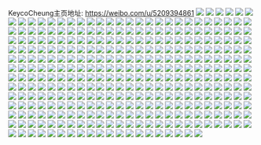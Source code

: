KeycoCheung主页地址: https://weibo.com/u/5209394861 
![](https://wx4.sinaimg.cn/mw2000/005Gy5zLgy1h95gud0b7gj31ee2hkx6p.jpg) 
![](https://wx4.sinaimg.cn/mw2000/005Gy5zLgy1h95gu3p97vj31r03401kz.jpg) 
![](https://wx4.sinaimg.cn/mw2000/005Gy5zLgy1h95gu9u81lj329z31ahdu.jpg) 
![](https://wx4.sinaimg.cn/mw2000/005Gy5zLgy1h95gu74eesj319o1oy1kx.jpg) 
![](https://wx4.sinaimg.cn/mw2000/005Gy5zLgy1h7pzor8gvhj32c0340b2a.jpg) 
![](https://wx4.sinaimg.cn/mw2000/005Gy5zLgy1h7pzotbbjaj32c0340npe.jpg) 
![](https://wx4.sinaimg.cn/mw2000/005Gy5zLgy1h7pzopi9z3j32c0340kjm.jpg) 
![](https://wx4.sinaimg.cn/mw2000/005Gy5zLgy1h7pzj5ykszj316622yh85.jpg) 
![](https://wx4.sinaimg.cn/mw2000/005Gy5zLgy1h7pzinh3l4j31db2dc7g6.jpg) 
![](https://wx4.sinaimg.cn/mw2000/005Gy5zLgy1h7pzimzh48j31c02dckir.jpg) 
![](https://wx4.sinaimg.cn/mw2000/005Gy5zLgy1h7pzilrdh8j31c02dcb29.jpg) 
![](https://wx4.sinaimg.cn/mw2000/005Gy5zLgy1h7pzovbc6aj31y72ll4qq.jpg) 
![](https://wx4.sinaimg.cn/mw2000/005Gy5zLgy1h7ggllvh6lj31kv24fhdt.jpg) 
![](https://wx4.sinaimg.cn/mw2000/005Gy5zLgy1h7ggk9onpcj31oe28jgt8.jpg) 
![](https://wx4.sinaimg.cn/mw2000/005Gy5zLgy1h7gglndfiyj31lg24lnpd.jpg) 
![](https://wx4.sinaimg.cn/mw2000/005Gy5zLgy1h7ggljgzz8j31kw35sb2b.jpg) 
![](https://wx4.sinaimg.cn/mw2000/005Gy5zLgy1h7ggks4tspj30sg16oqrg.jpg) 
![](https://wx4.sinaimg.cn/mw2000/005Gy5zLgy1h7gglc2vcej31kw35shdu.jpg) 
![](https://wx4.sinaimg.cn/mw2000/005Gy5zLgy1h7gglk7boxj31a41pj7up.jpg) 
![](https://wx4.sinaimg.cn/mw2000/005Gy5zLgy1h7ggkmntpfj31s02dc1ky.jpg) 
![](https://wx4.sinaimg.cn/mw2000/005Gy5zLgy1h7ggkizhovj31o928ckjl.jpg) 
![](https://wx4.sinaimg.cn/mw2000/005Gy5zLgy1h6fpi9fl8rj31nj27de81.jpg) 
![](https://wx4.sinaimg.cn/mw2000/005Gy5zLgy1h6fpibrebyj31s02dc4qq.jpg) 
![](https://wx4.sinaimg.cn/mw2000/005Gy5zLgy1h6fpi7v7x3j31s02dc7wi.jpg) 
![](https://wx4.sinaimg.cn/mw2000/005Gy5zLgy1h6fpicwgrjj31s02dcnpd.jpg) 
![](https://wx4.sinaimg.cn/mw2000/005Gy5zLgy1h3vu518wwwj31kw2dc1kx.jpg) 
![](https://wx4.sinaimg.cn/mw2000/005Gy5zLgy1h3vu4zpx9jj31kw2dcqtf.jpg) 
![](https://wx4.sinaimg.cn/mw2000/005Gy5zLgy1h3vu529jkqj31kw2dc1kx.jpg) 
![](https://wx4.sinaimg.cn/mw2000/005Gy5zLgy1h3vu54n3ehj31kw2dckdt.jpg) 
![](https://wx4.sinaimg.cn/mw2000/005Gy5zLgy1h3vu55g51tj31kw2dckgy.jpg) 
![](https://wx4.sinaimg.cn/mw2000/005Gy5zLgy1h3vu53qyf4j319h1w7apo.jpg) 
![](https://wx4.sinaimg.cn/mw2000/005Gy5zLgy1h3vu569ieoj32dc1kwb14.jpg) 
![](https://wx4.sinaimg.cn/mw2000/005Gy5zLgy1h2yua7kzfkj316o1kw7qg.jpg) 
![](https://wx4.sinaimg.cn/mw2000/005Gy5zLgy1h2yua8amnlj31ls251ki9.jpg) 
![](https://wx4.sinaimg.cn/mw2000/005Gy5zLgy1h2yua17k20j311i1e0e6i.jpg) 
![](https://wx4.sinaimg.cn/mw2000/005Gy5zLgy1h2yua5biypj31pg29xb29.jpg) 
![](https://wx4.sinaimg.cn/mw2000/005Gy5zLgy1h2yuaf1wlyj31621k4k58.jpg) 
![](https://wx4.sinaimg.cn/mw2000/005Gy5zLgy1h2yua35yynj316n1kw4kp.jpg) 
![](https://wx4.sinaimg.cn/mw2000/005Gy5zLgy1h2yuaa6xm2j316o1kw4li.jpg) 
![](https://wx4.sinaimg.cn/mw2000/005Gy5zLgy1h2yuai2emjj31rm2cthdt.jpg) 
![](https://wx4.sinaimg.cn/mw2000/005Gy5zLgy1h2yuae57d1j31s02dckjm.jpg) 
![](https://wx4.sinaimg.cn/mw2000/005Gy5zLly1h2ohy64v2zj31in20v7wi.jpg) 
![](https://wx4.sinaimg.cn/mw2000/005Gy5zLgy1h23v8xw68oj31s02dcqv6.jpg) 
![](https://wx4.sinaimg.cn/mw2000/005Gy5zLgy1h23v90okbxj31he1z7npd.jpg) 
![](https://wx4.sinaimg.cn/mw2000/005Gy5zLgy1h00i78ob3bj31b31qsb29.jpg) 
![](https://wx4.sinaimg.cn/mw2000/005Gy5zLgy1h00i76s1k2j30wb172nbz.jpg) 
![](https://wx4.sinaimg.cn/mw2000/005Gy5zLgy1h00i79vx4hj31s02dcu0x.jpg) 
![](https://wx4.sinaimg.cn/mw2000/005Gy5zLgy1gxxj5h772kj31s02dc1kx.jpg) 
![](https://wx4.sinaimg.cn/mw2000/005Gy5zLgy1gxqhn69sakj31h51yxtzs.jpg) 
![](https://wx4.sinaimg.cn/mw2000/005Gy5zLgy1gwlz5835hzj31s02dc4qq.jpg) 
![](https://wx4.sinaimg.cn/mw2000/005Gy5zLgy1gwlz4yylaaj31fi1wob29.jpg) 
![](https://wx4.sinaimg.cn/mw2000/005Gy5zLgy1gwlz562pc7j31oq28zu0x.jpg) 
![](https://wx4.sinaimg.cn/mw2000/005Gy5zLgy1gwlz5co71jj31oc28i4qq.jpg) 
![](https://wx4.sinaimg.cn/mw2000/005Gy5zLgy1gwlz5495pnj31s02dcnpe.jpg) 
![](https://wx4.sinaimg.cn/mw2000/005Gy5zLgy1gwg74yz9ioj31s02dcb2a.jpg) 
![](https://wx4.sinaimg.cn/mw2000/005Gy5zLgy1gwg74web95j31hv1zve81.jpg) 
![](https://wx4.sinaimg.cn/mw2000/005Gy5zLgy1gwg74xl8xwj31s02dcx6p.jpg) 
![](https://wx4.sinaimg.cn/mw2000/005Gy5zLgy1gw008ghx3lj328s2zqkjn.jpg) 
![](https://wx4.sinaimg.cn/mw2000/005Gy5zLgy1gw008iou4pj32c0340b2b.jpg) 
![](https://wx4.sinaimg.cn/mw2000/005Gy5zLgy1gw008qx6qlj32c0340qv8.jpg) 
![](https://wx4.sinaimg.cn/mw2000/005Gy5zLgy1gw008nc7koj32c03404qs.jpg) 
![](https://wx4.sinaimg.cn/mw2000/005Gy5zLgy1gw008d2iwkj32c0340hdw.jpg) 
![](https://wx4.sinaimg.cn/mw2000/005Gy5zLgy1gw008l3kc7j327l2y47wk.jpg) 
![](https://wx4.sinaimg.cn/mw2000/005Gy5zLgy1gw008hgxz2j31nx27wu0x.jpg) 
![](https://wx4.sinaimg.cn/mw2000/005Gy5zLgy1gw008t1wlrj322f2r9kjn.jpg) 
![](https://wx4.sinaimg.cn/mw2000/005Gy5zLgy1gw008xij31j32c0340e84.jpg) 
![](https://wx4.sinaimg.cn/mw2000/005Gy5zLgy1gw0090ip0mj32c03401l0.jpg) 
![](https://wx4.sinaimg.cn/mw2000/005Gy5zLgy1gvkz88g6quj61ue1891kx02.jpg) 
![](https://wx4.sinaimg.cn/mw2000/005Gy5zLgy1gvf8y14hwtj62c0340u0z02.jpg) 
![](https://wx4.sinaimg.cn/mw2000/005Gy5zLgy1gvf8xw65lqj61ur2gyhdu02.jpg) 
![](https://wx4.sinaimg.cn/mw2000/005Gy5zLgy1gvf8y6vrjcj622v2rs4qr02.jpg) 
![](https://wx4.sinaimg.cn/mw2000/005Gy5zLgy1gvf8xz6wsej61lg1lgnpd02.jpg) 
![](https://wx4.sinaimg.cn/mw2000/005Gy5zLgy1gvf8y53yrnj61lk1lkkjl02.jpg) 
![](https://wx4.sinaimg.cn/mw2000/005Gy5zLgy1guismaoqolj62c0340x6q02.jpg) 
![](https://wx4.sinaimg.cn/mw2000/005Gy5zLgy1guismbl7d8j61m125de8102.jpg) 
![](https://wx4.sinaimg.cn/mw2000/005Gy5zLgy1guismeg6j2j62c03401kz02.jpg) 
![](https://wx4.sinaimg.cn/mw2000/005Gy5zLgy1guism80clbj62302s0kjm02.jpg) 
![](https://wx4.sinaimg.cn/mw2000/005Gy5zLgy1guismst51mj61wy2jxe8202.jpg) 
![](https://wx4.sinaimg.cn/mw2000/005Gy5zLgy1guism6ujrrj61w52ivx6p02.jpg) 
![](https://wx4.sinaimg.cn/mw2000/005Gy5zLgy1guismv5zmvj61nv27skjl02.jpg) 
![](https://wx4.sinaimg.cn/mw2000/005Gy5zLgy1gu1fovtqd0j32c0340e82.jpg) 
![](https://wx4.sinaimg.cn/mw2000/005Gy5zLgy1gu1foxikiej32c03404qq.jpg) 
![](https://wx4.sinaimg.cn/mw2000/005Gy5zLgy1gu1fotdejlj31w12iqe82.jpg) 
![](https://wx4.sinaimg.cn/mw2000/005Gy5zLgy1gu1fp01vx8j32c0340b2b.jpg) 
![](https://wx4.sinaimg.cn/mw2000/005Gy5zLgy1gs6fmp7zwnj31k8230e81.jpg) 
![](https://wx4.sinaimg.cn/mw2000/005Gy5zLgy1gs6fmq1mlnj31k8230x6p.jpg) 
![](https://wx4.sinaimg.cn/mw2000/005Gy5zLgy1gs6fmr7jdzj31k8230e81.jpg) 
![](https://wx4.sinaimg.cn/mw2000/005Gy5zLgy1gs6fms4yrvj31k8230u0x.jpg) 
![](https://wx4.sinaimg.cn/mw2000/005Gy5zLgy1gs6fmsp45jj316t16taxx.jpg) 
![](https://wx4.sinaimg.cn/mw2000/005Gy5zLgy1gs6fmtlwipj31k82304qp.jpg) 
![](https://wx4.sinaimg.cn/mw2000/005Gy5zLgy1gs6fmwafhej32c02c0b2e.jpg) 
![](https://wx4.sinaimg.cn/mw2000/005Gy5zLgy1gs6fmoay7kj32132134qq.jpg) 
![](https://wx4.sinaimg.cn/mw2000/005Gy5zLgy1gs6fmy8csnj32c02c0x6p.jpg) 
![](https://wx4.sinaimg.cn/mw2000/005Gy5zLgy1gr35338ppcj31k82307wh.jpg) 
![](https://wx4.sinaimg.cn/mw2000/005Gy5zLgy1gr3534g7h7j31k8230hdt.jpg) 
![](https://wx4.sinaimg.cn/mw2000/005Gy5zLgy1gr3535n3c7j31k82304qp.jpg) 
![](https://wx4.sinaimg.cn/mw2000/005Gy5zLgy1gqo2y3h9wxj31bz2dbx6s.jpg) 
![](https://wx4.sinaimg.cn/mw2000/005Gy5zLgy1gqo2xns7d2j32c02c0b2a.jpg) 
![](https://wx4.sinaimg.cn/mw2000/005Gy5zLgy1gqo2xwp4dgj31bz2dbhdt.jpg) 
![](https://wx4.sinaimg.cn/mw2000/005Gy5zLgy1gqo2xr40vyj31by2d94qq.jpg) 
![](https://wx4.sinaimg.cn/mw2000/005Gy5zLgy1gqo2xuiexoj31c02dcb29.jpg) 
![](https://wx4.sinaimg.cn/mw2000/005Gy5zLgy1gqbalv5nyxj31f81w9npd.jpg) 
![](https://wx4.sinaimg.cn/mw2000/005Gy5zLgy1gqbalrb9dej31i820bu0x.jpg) 
![](https://wx4.sinaimg.cn/mw2000/005Gy5zLgy1gqbalu6llej31b71qye81.jpg) 
![](https://wx4.sinaimg.cn/mw2000/005Gy5zLgy1gproizfrm4j30xb1n9qrs.jpg) 
![](https://wx4.sinaimg.cn/mw2000/005Gy5zLgy1gpharxp1umj31s02dcx6p.jpg) 
![](https://wx4.sinaimg.cn/mw2000/005Gy5zLgy1gphas58qt4j31hw1zub29.jpg) 
![](https://wx4.sinaimg.cn/mw2000/005Gy5zLgy1gphas13dgrj3173173ttl.jpg) 
![](https://wx4.sinaimg.cn/mw2000/005Gy5zLgy1gphas75yybj31lv255qv5.jpg) 
![](https://wx4.sinaimg.cn/mw2000/005Gy5zLgy1gpgvhe9ic0j31g71g7kdm.jpg) 
![](https://wx4.sinaimg.cn/mw2000/005Gy5zLgy1gp94v0cssnj31k8230b29.jpg) 
![](https://wx4.sinaimg.cn/mw2000/005Gy5zLgy1gp94uvaflzj31tk1tkb29.jpg) 
![](https://wx4.sinaimg.cn/mw2000/005Gy5zLgy1gp94v1dc8ej30zx0zxtkv.jpg) 
![](https://wx4.sinaimg.cn/mw2000/005Gy5zLgy1gp94uygqrvj31ny1ny7wh.jpg) 
![](https://wx4.sinaimg.cn/mw2000/005Gy5zLly1goztjeeba1j31w01w0hdt.jpg) 
![](https://wx4.sinaimg.cn/mw2000/005Gy5zLly1goztjf9svsj31w02iohdt.jpg) 
![](https://wx4.sinaimg.cn/mw2000/005Gy5zLly1goztjfz6jqj31w01w0qv5.jpg) 
![](https://wx4.sinaimg.cn/mw2000/005Gy5zLly1goztjdl2n0j31k82301k3.jpg) 
![](https://wx4.sinaimg.cn/mw2000/005Gy5zLly1goztjiadvfj31w02iob2a.jpg) 
![](https://wx4.sinaimg.cn/mw2000/005Gy5zLly1goztjgdtwkj31k8230nnf.jpg) 
![](https://wx4.sinaimg.cn/mw2000/005Gy5zLly1goztjhgo6qj32c02c04qr.jpg) 
![](https://wx4.sinaimg.cn/mw2000/005Gy5zLly1gorlhsou7yj31s02dc1ky.jpg) 
![](https://wx4.sinaimg.cn/mw2000/005Gy5zLly1gorlhosauej31s02dcu0x.jpg) 
![](https://wx4.sinaimg.cn/mw2000/005Gy5zLly1gorlho620cj31s02dcu0x.jpg) 
![](https://wx4.sinaimg.cn/mw2000/005Gy5zLly1gorlhqa92yj31w02io4qr.jpg) 
![](https://wx4.sinaimg.cn/mw2000/005Gy5zLly1gorlhnet6ej31w02iox6q.jpg) 
![](https://wx4.sinaimg.cn/mw2000/005Gy5zLly1gorlhtox2uj31w02io4qr.jpg) 
![](https://wx4.sinaimg.cn/mw2000/005Gy5zLly1gorlhruaw7j31w02ioqv6.jpg) 
![](https://wx4.sinaimg.cn/mw2000/005Gy5zLly1gorlhmff0dj31om28se82.jpg) 
![](https://wx4.sinaimg.cn/mw2000/005Gy5zLly1gorlhqwd37j30rs2bchdt.jpg) 
![](https://wx4.sinaimg.cn/mw2000/005Gy5zLly1gmvs4iqzwrj324a2unb2a.jpg) 
![](https://wx4.sinaimg.cn/mw2000/005Gy5zLly1gmvs4jtt07j316o1kwkg8.jpg) 
![](https://wx4.sinaimg.cn/mw2000/005Gy5zLly1gmvs4h7ymzj31w02iob2a.jpg) 
![](https://wx4.sinaimg.cn/mw2000/005Gy5zLly1gmvs4e3iibj316o1kwki3.jpg) 
![](https://wx4.sinaimg.cn/mw2000/005Gy5zLly1gmvs4l397xj321v2qfhdu.jpg) 
![](https://wx4.sinaimg.cn/mw2000/005Gy5zLly1gl7iwwjc8hj31441higzm.jpg) 
![](https://wx4.sinaimg.cn/mw2000/005Gy5zLly1gl7iwyxeo1j31k8230hdt.jpg) 
![](https://wx4.sinaimg.cn/mw2000/005Gy5zLly1gks666iup8j31k2230b29.jpg) 
![](https://wx4.sinaimg.cn/mw2000/005Gy5zLly1gks669ku64j31ka230npd.jpg) 
![](https://wx4.sinaimg.cn/mw2000/005Gy5zLly1gks6675u8rj31ka230e81.jpg) 
![](https://wx4.sinaimg.cn/mw2000/005Gy5zLly1gks66599mdj31k6230hdt.jpg) 
![](https://wx4.sinaimg.cn/mw2000/005Gy5zLly1gks667znywj31k8230u0x.jpg) 
![](https://wx4.sinaimg.cn/mw2000/005Gy5zLly1gks668sdk3j31ka230npd.jpg) 
![](https://wx4.sinaimg.cn/mw2000/005Gy5zLly1gkk2p1eutbj316o1kwh4y.jpg) 
![](https://wx4.sinaimg.cn/mw2000/005Gy5zLly1gkk2oz7qocj316o1kwar5.jpg) 
![](https://wx4.sinaimg.cn/mw2000/005Gy5zLly1gkk2oyoa6aj31g61g6qs2.jpg) 
![](https://wx4.sinaimg.cn/mw2000/005Gy5zLly1gkba8r4a5ij32dm1s7qv5.jpg) 
![](https://wx4.sinaimg.cn/mw2000/005Gy5zLly1gkba8pp6rbj316o1kw1df.jpg) 
![](https://wx4.sinaimg.cn/mw2000/005Gy5zLly1gkba8oxcb8j316o1kwx39.jpg) 
![](https://wx4.sinaimg.cn/mw2000/005Gy5zLly1gk2uaig201j316o1kwnlo.jpg) 
![](https://wx4.sinaimg.cn/mw2000/005Gy5zLly1gi4jh3kengj316o1kwnew.jpg) 
![](https://wx4.sinaimg.cn/mw2000/005Gy5zLly1gi4jh4oohbj316o1kwndz.jpg) 
![](https://wx4.sinaimg.cn/mw2000/005Gy5zLly1ghhgke9efxj31kw16otmo.jpg) 
![](https://wx4.sinaimg.cn/mw2000/005Gy5zLly1ghhgkhcqy2j31kw16oao1.jpg) 
![](https://wx4.sinaimg.cn/mw2000/005Gy5zLly1ghhgklwf9nj32301k8kjl.jpg) 
![](https://wx4.sinaimg.cn/mw2000/005Gy5zLly1ghgav9eednj31tk2fgx6p.jpg) 
![](https://wx4.sinaimg.cn/mw2000/005Gy5zLly1ghgavb2wpij31pi2aq1ky.jpg) 
![](https://wx4.sinaimg.cn/mw2000/005Gy5zLly1gh1tx8wrzqj311l1ee14q.jpg) 
![](https://wx4.sinaimg.cn/mw2000/005Gy5zLly1gh2e16vkvaj31js2307wh.jpg) 
![](https://wx4.sinaimg.cn/mw2000/005Gy5zLly1gh1tx8cnj7j316o1kw4qp.jpg) 
![](https://wx4.sinaimg.cn/mw2000/005Gy5zLly1gh2e18ury4j30qf0qfjyf.jpg) 
![](https://wx4.sinaimg.cn/mw2000/005Gy5zLly1gh2e19b9qjj311a1dpb0b.jpg) 
![](https://wx4.sinaimg.cn/mw2000/005Gy5zLly1ggoe0foutsj31k82301ky.jpg) 
![](https://wx4.sinaimg.cn/mw2000/005Gy5zLly1ggoe0iszoij31e21uphdt.jpg) 
![](https://wx4.sinaimg.cn/mw2000/005Gy5zLly1ggoe0gmzmnj31k82301ky.jpg) 
![](https://wx4.sinaimg.cn/mw2000/005Gy5zLly1ggoe0m8xoqj31k82301ky.jpg) 
![](https://wx4.sinaimg.cn/mw2000/005Gy5zLly1ggoe0kelcnj31k8230u0x.jpg) 
![](https://wx4.sinaimg.cn/mw2000/005Gy5zLly1ggm7pzlsdtj31ka230u0x.jpg) 
![](https://wx4.sinaimg.cn/mw2000/005Gy5zLly1ggm7q05ny9j30rs1jkham.jpg) 
![](https://wx4.sinaimg.cn/mw2000/005Gy5zLly1ggm7q0w1jej31k8230qv5.jpg) 
![](https://wx4.sinaimg.cn/mw2000/005Gy5zLly1ggm7q1rnngj31k8230kjl.jpg) 
![](https://wx4.sinaimg.cn/mw2000/005Gy5zLly1ggm7q6n5y2j31ka230kjl.jpg) 
![](https://wx4.sinaimg.cn/mw2000/005Gy5zLly1ggm7pz18jkj316o1kwdzf.jpg) 
![](https://wx4.sinaimg.cn/mw2000/005Gy5zLly1gggcqy4yzij31kw16o1kx.jpg) 
![](https://wx4.sinaimg.cn/mw2000/005Gy5zLly1gggcxl3y16j32301k8npd.jpg) 
![](https://wx4.sinaimg.cn/mw2000/005Gy5zLly1gggcr0v3yuj32bk1qo4qp.jpg) 
![](https://wx4.sinaimg.cn/mw2000/005Gy5zLly1gggcr1vroxj31at1sd4qp.jpg) 
![](https://wx4.sinaimg.cn/mw2000/005Gy5zLgy1gg5tvg23q8j32c02t7hdv.jpg) 
![](https://wx4.sinaimg.cn/mw2000/005Gy5zLly1gfs58k2dd4j30w01kwtpg.jpg) 
![](https://wx4.sinaimg.cn/mw2000/005Gy5zLly1gfme6qqoluj31i214jhao.jpg) 
![](https://wx4.sinaimg.cn/mw2000/005Gy5zLly1gfme6s8ludj31ka230kjl.jpg) 
![](https://wx4.sinaimg.cn/mw2000/005Gy5zLly1gfme6t6us1j31kw16ntqm.jpg) 
![](https://wx4.sinaimg.cn/mw2000/005Gy5zLly1gfme6udggqj31ka2307wh.jpg) 
![](https://wx4.sinaimg.cn/mw2000/005Gy5zLly1gfgh961znkj316o1kwnjc.jpg) 
![](https://wx4.sinaimg.cn/mw2000/005Gy5zLly1gfgh96mkq3j31fc1fc7tf.jpg) 
![](https://wx4.sinaimg.cn/mw2000/005Gy5zLly1gfgh984sagj316o1kwwzg.jpg) 
![](https://wx4.sinaimg.cn/mw2000/005Gy5zLly1gfgh9a4x3cj316o1kwawx.jpg) 
![](https://wx4.sinaimg.cn/mw2000/005Gy5zLly1gf68os29crj31k8230kjl.jpg) 
![](https://wx4.sinaimg.cn/mw2000/005Gy5zLly1gf68oszxpkj30rs2247wh.jpg) 
![](https://wx4.sinaimg.cn/mw2000/005Gy5zLly1gf68oqnv50j31k8230kjl.jpg) 
![](https://wx4.sinaimg.cn/mw2000/005Gy5zLly1gf68ouy4klj31k8230qv5.jpg) 
![](https://wx4.sinaimg.cn/mw2000/005Gy5zLly1gf68ow6ceqj31k8230u0x.jpg) 
![](https://wx4.sinaimg.cn/mw2000/005Gy5zLly1gf68oxltboj31k8230qv5.jpg) 
![](https://wx4.sinaimg.cn/mw2000/005Gy5zLly1gf68oz0g9rj31ay1qme81.jpg) 
![](https://wx4.sinaimg.cn/mw2000/005Gy5zLly1gehhn7yug6j312p1fltyf.jpg) 
![](https://wx4.sinaimg.cn/mw2000/005Gy5zLly1gehhn8xajjj315u1jswzp.jpg) 
![](https://wx4.sinaimg.cn/mw2000/005Gy5zLly1gehhna4e53j31621k31gz.jpg) 
![](https://wx4.sinaimg.cn/mw2000/005Gy5zLly1gehhnam01xj316n1kwtqv.jpg) 
![](https://wx4.sinaimg.cn/mw2000/005Gy5zLly1gdvy7kzm9tj31vc11wwos.jpg) 
![](https://wx4.sinaimg.cn/mw2000/005Gy5zLly1gdj9l87v1mj31ij1ij7wh.jpg) 
![](https://wx4.sinaimg.cn/mw2000/005Gy5zLly1gdj9l95brrj31k81k87wh.jpg) 
![](https://wx4.sinaimg.cn/mw2000/005Gy5zLly1gdemc05v1rj31o01o07wh.jpg) 
![](https://wx4.sinaimg.cn/mw2000/005Gy5zLly1gcuzjclma6j31641sie81.jpg) 
![](https://wx4.sinaimg.cn/mw2000/005Gy5zLly1gcdjlrwz2kj31dd2frqv5.jpg) 
![](https://wx4.sinaimg.cn/mw2000/005Gy5zLly1gc4fgbowawj30yi1pcwtr.jpg) 
![](https://wx4.sinaimg.cn/mw2000/005Gy5zLly1gboahmf2gqj31k8230b29.jpg) 
![](https://wx4.sinaimg.cn/mw2000/005Gy5zLly1gboahnt5s7j31d21tee81.jpg) 
![](https://wx4.sinaimg.cn/mw2000/005Gy5zLly1gboahong1jj31k82307wh.jpg) 
![](https://wx4.sinaimg.cn/mw2000/005Gy5zLly1gboahkyvvcj31k82307wh.jpg) 
![](https://wx4.sinaimg.cn/mw2000/005Gy5zLly1gb6xkx68baj31k8230npd.jpg) 
![](https://wx4.sinaimg.cn/mw2000/005Gy5zLly1gb6xkxvcnkj31bk1rfkjl.jpg) 
![](https://wx4.sinaimg.cn/mw2000/005Gy5zLly1gb6xkyr3gqj31k8230kjl.jpg) 
![](https://wx4.sinaimg.cn/mw2000/005Gy5zLly1gb6xkwk1a7j32c02c04qq.jpg) 
![](https://wx4.sinaimg.cn/mw2000/005Gy5zLly1gb6xkzo2g6j31hl1zfhdt.jpg) 
![](https://wx4.sinaimg.cn/mw2000/005Gy5zLgy1gb3jy5n02jj31k81k8b29.jpg) 
![](https://wx4.sinaimg.cn/mw2000/005Gy5zLgy1gb3jy79v0oj31jh1jh1kx.jpg) 
![](https://wx4.sinaimg.cn/mw2000/005Gy5zLgy1gb3e5mvbaoj31k8230x6p.jpg) 
![](https://wx4.sinaimg.cn/mw2000/005Gy5zLgy1gb3e6v0xuej31e61uwhdt.jpg) 
![](https://wx4.sinaimg.cn/mw2000/005Gy5zLgy1gb3e6nbl58j31k8230u0x.jpg) 
![](https://wx4.sinaimg.cn/mw2000/005Gy5zLgy1gb3e5uhejqj31k8230x6p.jpg) 
![](https://wx4.sinaimg.cn/mw2000/005Gy5zLgy1gb3e76jwzfj32c02c0u0x.jpg) 
![](https://wx4.sinaimg.cn/mw2000/005Gy5zLgy1gb3e6dyaacj32c02c0u0z.jpg) 
![](https://wx4.sinaimg.cn/mw2000/005Gy5zLgy1gb27jmaec6j31491zknpf.jpg) 
![](https://wx4.sinaimg.cn/mw2000/005Gy5zLgy1gb27iufvgrj31w01w04qq.jpg) 
![](https://wx4.sinaimg.cn/mw2000/005Gy5zLgy1gb27ka7difj31491zkhdv.jpg) 
![](https://wx4.sinaimg.cn/mw2000/005Gy5zLgy1gb27kwm8v6j32c02c0kjl.jpg) 
![](https://wx4.sinaimg.cn/mw2000/005Gy5zLgy1gb27kltgqaj32c02c0npd.jpg) 
![](https://wx4.sinaimg.cn/mw2000/005Gy5zLgy1gb27lbxvj6j32c02c0npd.jpg) 
![](https://wx4.sinaimg.cn/mw2000/005Gy5zLgy1gb27lsqssdj32c02c0qv5.jpg) 
![](https://wx4.sinaimg.cn/mw2000/005Gy5zLgy1gb1yfbnk2zj30k00qo46z.jpg) 
![](https://wx4.sinaimg.cn/mw2000/005Gy5zLgy1gb1yfqyfxnj31dt1ud1ki.jpg) 
![](https://wx4.sinaimg.cn/mw2000/005Gy5zLgy1gb1yfurmvtj32301k8hdt.jpg) 
![](https://wx4.sinaimg.cn/mw2000/005Gy5zLgy1gb16ijk3uij31tw1dfdyp.jpg) 
![](https://wx4.sinaimg.cn/mw2000/005Gy5zLgy1gb16ifltndj31gh13cx6p.jpg) 
![](https://wx4.sinaimg.cn/mw2000/005Gy5zLgy1gb16ihvvc6j31pf1a2tse.jpg) 
![](https://wx4.sinaimg.cn/mw2000/005Gy5zLgy1gb16il95hlj31f01291a4.jpg) 
![](https://wx4.sinaimg.cn/mw2000/005Gy5zLgy1gb16iay60dj31oa197nf8.jpg) 
![](https://wx4.sinaimg.cn/mw2000/005Gy5zLgy1gaz0gpjjrxj31ap1q94qp.jpg) 
![](https://wx4.sinaimg.cn/mw2000/005Gy5zLly1gap3tlrsnfj31h81yyqqx.jpg) 
![](https://wx4.sinaimg.cn/mw2000/005Gy5zLly1gap3tkm8ngj31p31p3hdt.jpg) 
![](https://wx4.sinaimg.cn/mw2000/005Gy5zLly1gap3tn4zxsj31oz1oze81.jpg) 
![](https://wx4.sinaimg.cn/mw2000/005Gy5zLly1gap3tocuazj31m41m47p3.jpg) 
![](https://wx4.sinaimg.cn/mw2000/005Gy5zLly1gaimwrsrc7j31pj2a14qp.jpg) 
![](https://wx4.sinaimg.cn/mw2000/005Gy5zLly1gaimwtbt9mj31qb2b34qp.jpg) 
![](https://wx4.sinaimg.cn/mw2000/005Gy5zLly1gaimwsqkt3j31p629ie81.jpg) 
![](https://wx4.sinaimg.cn/mw2000/005Gy5zLly1gaimwvd0bej32c03401kz.jpg) 
![](https://wx4.sinaimg.cn/mw2000/005Gy5zLly1gahiaavypjj31u92gau0y.jpg) 
![](https://wx4.sinaimg.cn/mw2000/005Gy5zLly1gahiacp49pj31w02ionpd.jpg) 
![](https://wx4.sinaimg.cn/mw2000/005Gy5zLly1gahiaex4gzj31t92f0e82.jpg) 
![](https://wx4.sinaimg.cn/mw2000/005Gy5zLly1gahiag10fhj31w02io1ky.jpg) 
![](https://wx4.sinaimg.cn/mw2000/005Gy5zLly1gahia8a97ij31w02io4qq.jpg) 
![](https://wx4.sinaimg.cn/mw2000/005Gy5zLly1gahiah0i74j31w02iohdu.jpg) 
![](https://wx4.sinaimg.cn/mw2000/005Gy5zLgy1gafy3hrn8rj31w02iokjm.jpg) 
![](https://wx4.sinaimg.cn/mw2000/005Gy5zLgy1gafy3p940zj31w02io4qq.jpg) 
![](https://wx4.sinaimg.cn/mw2000/005Gy5zLgy1gafy39g647j31w02iob2a.jpg) 
![](https://wx4.sinaimg.cn/mw2000/005Gy5zLgy1gafy43vtscj31w02iob2a.jpg) 
![](https://wx4.sinaimg.cn/mw2000/005Gy5zLgy1gafy49gy3gj31w02ionpe.jpg) 
![](https://wx4.sinaimg.cn/mw2000/005Gy5zLgy1gafy4gwkd3j32c03404qr.jpg) 
![](https://wx4.sinaimg.cn/mw2000/005Gy5zLly1g92f77yhkgj31o01o0e81.jpg) 
![](https://wx4.sinaimg.cn/mw2000/005Gy5zLly1g92f78jfmlj31o01o0b29.jpg) 
![](https://wx4.sinaimg.cn/mw2000/005Gy5zLly1g92lktdizkj31o01o0b29.jpg) 
![](https://wx4.sinaimg.cn/mw2000/005Gy5zLly1g8z3pzb1kxj313y13yh1y.jpg) 
![](https://wx4.sinaimg.cn/mw2000/005Gy5zLly1g8ug6y3cr7j32c02c07wi.jpg) 
![](https://wx4.sinaimg.cn/mw2000/005Gy5zLly1g8ug72vml3j31o01o0b29.jpg) 
![](https://wx4.sinaimg.cn/mw2000/005Gy5zLly1g8ug6jpkpij32c02c0b2a.jpg) 
![](https://wx4.sinaimg.cn/mw2000/005Gy5zLly1g8ug7b0ze4j32c02c07wi.jpg) 
![](https://wx4.sinaimg.cn/mw2000/005Gy5zLly1g8tbdk7w71j31o01o07wh.jpg) 
![](https://wx4.sinaimg.cn/mw2000/005Gy5zLly1g8s6zccu17j33402c0npe.jpg) 
![](https://wx4.sinaimg.cn/mw2000/005Gy5zLly1g8s6zag9huj33402c0qv6.jpg) 
![](https://wx4.sinaimg.cn/mw2000/005Gy5zLly1g8r2cbw44wj32c02c0e82.jpg) 
![](https://wx4.sinaimg.cn/mw2000/005Gy5zLly1g8r2ddae3aj32c02c0x6p.jpg) 
![](https://wx4.sinaimg.cn/mw2000/005Gy5zLly1g8r2dhzfidj32c02c04qq.jpg) 
![](https://wx4.sinaimg.cn/mw2000/005Gy5zLly1g8r2dab6h0j32c02c0b2a.jpg) 
![](https://wx4.sinaimg.cn/mw2000/005Gy5zLly1g8onppb5zlj32301k87wh.jpg) 
![](https://wx4.sinaimg.cn/mw2000/005Gy5zLly1g8onps25umj31o01o0e51.jpg) 
![](https://wx4.sinaimg.cn/mw2000/005Gy5zLly1g8onqd1wl4j31o01o0kjl.jpg) 
![](https://wx4.sinaimg.cn/mw2000/005Gy5zLly1g8njbxg2h7j31o01o0wws.jpg) 
![](https://wx4.sinaimg.cn/mw2000/005Gy5zLly1g8njbwtfh5j31o01o0dyp.jpg) 
![](https://wx4.sinaimg.cn/mw2000/005Gy5zLly1g8njc07rklj31o01o0ql5.jpg) 
![](https://wx4.sinaimg.cn/mw2000/005Gy5zLly1g8njbzmprmj32c02c01kx.jpg) 
![](https://wx4.sinaimg.cn/mw2000/005Gy5zLly1g8mfc2c5dtj31f01f07wh.jpg) 
![](https://wx4.sinaimg.cn/mw2000/005Gy5zLly1g7vzq3um6fj31o01o0kjl.jpg) 
![](https://wx4.sinaimg.cn/mw2000/005Gy5zLly1g7vzq4aqxij30p02307kl.jpg) 
![](https://wx4.sinaimg.cn/mw2000/005Gy5zLly1g78f1fk01hj31o01o0ave.jpg) 
![](https://wx4.sinaimg.cn/mw2000/005Gy5zLly1g75dgderbfj32c02c0kjm.jpg) 
![](https://wx4.sinaimg.cn/mw2000/005Gy5zLly1g75dgf1f40j32c02c0kjm.jpg) 
![](https://wx4.sinaimg.cn/mw2000/005Gy5zLly1g75dgg33oij32c02c0hdv.jpg) 
![](https://wx4.sinaimg.cn/mw2000/005Gy5zLly1g6mpghtjifj32io1f0qv5.jpg) 
![](https://wx4.sinaimg.cn/mw2000/005Gy5zLgy1g5byrcbhh9j31lw1lw4qq.jpg) 
![](https://wx4.sinaimg.cn/mw2000/005Gy5zLgy1g5byrgc5lxj31w02iob2b.jpg) 
![](https://wx4.sinaimg.cn/mw2000/005Gy5zLgy1g5byrhqqr5j31w01w0u0y.jpg) 
![](https://wx4.sinaimg.cn/mw2000/005Gy5zLgy1g5byrj6n6kj3273273u0z.jpg) 
![](https://wx4.sinaimg.cn/mw2000/005Gy5zLgy1g5byrbmmqrj32c02c0npe.jpg) 
![](https://wx4.sinaimg.cn/mw2000/005Gy5zLgy1g54d50i9rfj31so2e8qv5.jpg) 
![](https://wx4.sinaimg.cn/mw2000/005Gy5zLgy1g54d54eltzj31sn2e84qq.jpg) 
![](https://wx4.sinaimg.cn/mw2000/005Gy5zLgy1g54d4xewj3j32io1w4x6p.jpg) 
![](https://wx4.sinaimg.cn/mw2000/005Gy5zLgy1g54d57pb51j32io1w4x6p.jpg) 
![](https://wx4.sinaimg.cn/mw2000/005Gy5zLgy1g538ply6xmj31w02ioqv6.jpg) 
![](https://wx4.sinaimg.cn/mw2000/005Gy5zLgy1g50wd91jj0j31w02iob29.jpg) 
![](https://wx4.sinaimg.cn/mw2000/005Gy5zLgy1g50wd9ofnej31w02iox6p.jpg) 
![](https://wx4.sinaimg.cn/mw2000/005Gy5zLgy1g50wda5yrmj31w02iohdt.jpg) 
![](https://wx4.sinaimg.cn/mw2000/005Gy5zLgy1g50wd8cd45j31w02ionpd.jpg) 
![](https://wx4.sinaimg.cn/mw2000/005Gy5zLgy1g50wdclggjj31w02iox6p.jpg) 
![](https://wx4.sinaimg.cn/mw2000/005Gy5zLgy1g50wddwzmlj31ot1ot4qp.jpg) 
![](https://wx4.sinaimg.cn/mw2000/005Gy5zLgy1g50wdew39kj31w02ioqv5.jpg) 
![](https://wx4.sinaimg.cn/mw2000/005Gy5zLgy1g4505mxf6yj326r1sd4qr.jpg) 
![](https://wx4.sinaimg.cn/mw2000/005Gy5zLgy1g4505kp61mj31xg1g2e82.jpg) 
![](https://wx4.sinaimg.cn/mw2000/005Gy5zLgy1g45061b413j32io1w0npg.jpg) 
![](https://wx4.sinaimg.cn/mw2000/005Gy5zLgy1g45063tzmdj31tf1tf7wj.jpg) 
![](https://wx4.sinaimg.cn/mw2000/005Gy5zLgy1g45066guajj31w01w01kz.jpg) 
![](https://wx4.sinaimg.cn/mw2000/005Gy5zLgy1g45067xn1bj31wu1wvqv6.jpg) 
![](https://wx4.sinaimg.cn/mw2000/005Gy5zLgy1g43arw8ppxj31w02io4qt.jpg) 
![](https://wx4.sinaimg.cn/mw2000/005Gy5zLgy1g43arhgnv0j32232qshdw.jpg) 
![](https://wx4.sinaimg.cn/mw2000/005Gy5zLly1g3mjqo7wufj30u00u0q9b.jpg) 
![](https://wx4.sinaimg.cn/mw2000/005Gy5zLly1g3m3fvcuu0j32c0340hdu.jpg) 
![](https://wx4.sinaimg.cn/mw2000/005Gy5zLly1g3drmy3ikyj31401z44qj.jpg) 
![](https://wx4.sinaimg.cn/mw2000/005Gy5zLgy1g36mf8ezvij32c02c0hdt.jpg) 
![](https://wx4.sinaimg.cn/mw2000/005Gy5zLgy1g36mf78m9ej32c0340kjl.jpg) 
![](https://wx4.sinaimg.cn/mw2000/005Gy5zLgy1g1pu6xe7iej32c02c0b2e.jpg) 
![](https://wx4.sinaimg.cn/mw2000/005Gy5zLly1fzx0w92ghnj32c02c0qve.jpg) 
![](https://wx4.sinaimg.cn/mw2000/005Gy5zLly1fzx0wtfrgij32c02c01l4.jpg) 
![](https://wx4.sinaimg.cn/mw2000/005Gy5zLly1fzx0wl78v7j32c02c0u15.jpg) 
![](https://wx4.sinaimg.cn/mw2000/005Gy5zLly1fzc6enjn30j32io1w04qq.jpg) 
![](https://wx4.sinaimg.cn/mw2000/005Gy5zLly1fzc6ekt3lsj32io1w0b2g.jpg) 
![](https://wx4.sinaimg.cn/mw2000/005Gy5zLly1fzc6eqyporj32io1w7b2f.jpg) 
![](https://wx4.sinaimg.cn/mw2000/005Gy5zLly1fyes5s5mdhj30yi0r010e.jpg) 
